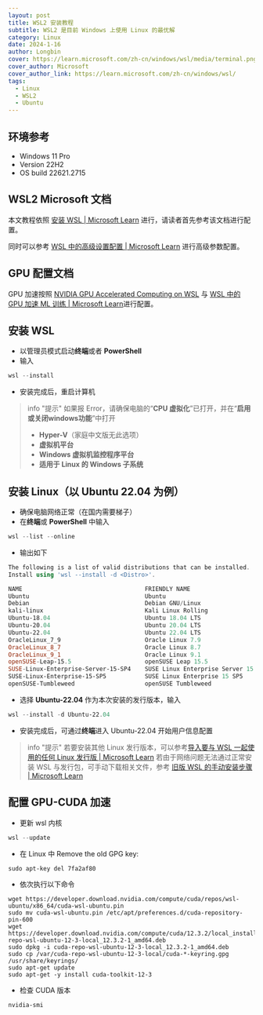 ```yaml
---
layout: post
title: WSL2 安装教程
subtitle: WSL2 是目前 Windows 上使用 Linux 的最优解
category: Linux
date: 2024-1-16
author: Longbin
cover: https://learn.microsoft.com/zh-cn/windows/wsl/media/terminal.png
cover_author: Microsoft
cover_author_link: https://learn.microsoft.com/zh-cn/windows/wsl/
tags:
  - Linux
  - WSL2
  - Ubuntu
---
```

## 环境参考

- Windows 11 Pro
- Version 22H2
- OS build 22621.2715

## WSL2 Microsoft 文档

本文教程依照 [安装 WSL \| Microsoft Learn](https://learn.microsoft.com/zh-cn/windows/wsl/install) 进行，请读者首先参考该文档进行配置。

同时可以参考 [WSL 中的高级设置配置 \| Microsoft Learn](https://learn.microsoft.com/zh-cn/windows/wsl/wsl-config) 进行高级参数配置。

## GPU 配置文档

GPU 加速按照 [NVIDIA GPU Accelerated Computing on WSL](https://docs.nvidia.com/cuda/wsl-user-guide/index.html) 与 [WSL 中的 GPU 加速 ML 训练 \| Microsoft Learn](https://learn.microsoft.com/zh-cn/windows/wsl/tutorials/gpu-compute)进行配置。

## 安装 WSL

- 以管理员模式启动**终端**或者 **PowerShell**
- 输入

```powershell
wsl --install
```

- 安装完成后，重启计算机

> info "提示"
> 如果报 Error，请确保电脑的“**CPU 虚拟化**”已打开，并在“**启用或关闭windows功能**”中打开
>
> - **Hyper-V**（家庭中文版无此选项）
> - **虚拟机平台**
> - **Windows 虚拟机监控程序平台**
> - **适用于 Linux 的 Windows 子系统**

## 安装 Linux（以 Ubuntu 22.04 为例）

- 确保电脑网络正常（在国内需要梯子）
- 在**终端**或 **PowerShell** 中输入

```powershell
wsl --list --online
```

- 输出如下

```powershell
The following is a list of valid distributions that can be installed.
Install using 'wsl --install -d <Distro>'.

NAME                                   FRIENDLY NAME
Ubuntu                                 Ubuntu
Debian                                 Debian GNU/Linux
kali-linux                             Kali Linux Rolling
Ubuntu-18.04                           Ubuntu 18.04 LTS
Ubuntu-20.04                           Ubuntu 20.04 LTS
Ubuntu-22.04                           Ubuntu 22.04 LTS
OracleLinux_7_9                        Oracle Linux 7.9
OracleLinux_8_7                        Oracle Linux 8.7
OracleLinux_9_1                        Oracle Linux 9.1
openSUSE-Leap-15.5                     openSUSE Leap 15.5
SUSE-Linux-Enterprise-Server-15-SP4    SUSE Linux Enterprise Server 15 SP4
SUSE-Linux-Enterprise-15-SP5           SUSE Linux Enterprise 15 SP5
openSUSE-Tumbleweed                    openSUSE Tumbleweed
```

- 选择 **Ubuntu-22.04** 作为本次安装的发行版本，输入

```powershell
wsl --install -d Ubuntu-22.04
```

- 安装完成后，可通过**终端**进入 Ubuntu-22.04 开始用户信息配置

> info "提示"
> 若要安装其他 Linux 发行版本，可以参考[导入要与 WSL 一起使用的任何 Linux 发行版 \| Microsoft Learn](https://learn.microsoft.com/zh-cn/windows/wsl/use-custom-distro)
> 若由于网络问题无法通过正常安装 WSL 与发行包，可手动下载相关文件，参考 [旧版 WSL 的手动安装步骤 \| Microsoft Learn](https://learn.microsoft.com/zh-cn/windows/wsl/install-manual?source=recommendations)

## 配置 GPU-CUDA 加速

- 更新 wsl 内核

```powershell
wsl --update
```

- 在 Linux 中 Remove the old GPG key:

```shell
sudo apt-key del 7fa2af80
```

- 依次执行以下命令

```shell
wget https://developer.download.nvidia.com/compute/cuda/repos/wsl-ubuntu/x86_64/cuda-wsl-ubuntu.pin
sudo mv cuda-wsl-ubuntu.pin /etc/apt/preferences.d/cuda-repository-pin-600
wget https://developer.download.nvidia.com/compute/cuda/12.3.2/local_installers/cuda-repo-wsl-ubuntu-12-3-local_12.3.2-1_amd64.deb
sudo dpkg -i cuda-repo-wsl-ubuntu-12-3-local_12.3.2-1_amd64.deb
sudo cp /var/cuda-repo-wsl-ubuntu-12-3-local/cuda-*-keyring.gpg /usr/share/keyrings/
sudo apt-get update
sudo apt-get -y install cuda-toolkit-12-3
```

- 检查 CUDA 版本

```shell
nvidia-smi
```
